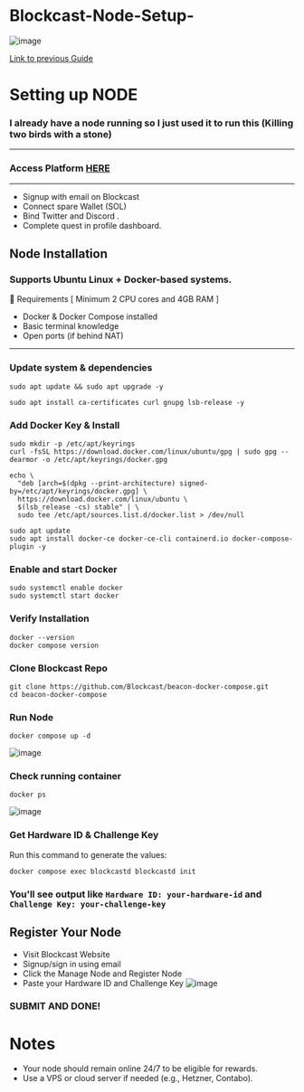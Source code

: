 # Blockcast-Node-Setup-
![image](https://github.com/user-attachments/assets/e788870e-63da-4de0-bd49-df3e90125b13)

[Link to previous Guide](https://x.com/mztacat/status/1846572188574302374?t=G0_H-g6WTnSn2NMIDehTYw&s=19)

# Setting up NODE 
### I already have a node running so I just used it to run this (Killing two birds with a stone) 

------
### Access Platform [HERE](https://app.blockcast.network?referral-code=c8uIyh)
-------
 * Signup with email on Blockcast
 * Connect spare Wallet (SOL)
 * Bind  Twitter and Discord .
 * Complete  quest in profile dashboard.


## Node Installation 
### Supports Ubuntu Linux + Docker-based systems.

🔧 Requirements [ Minimum 2 CPU cores and 4GB RAM ] 
+ Docker & Docker Compose installed
+ Basic terminal knowledge
+ Open ports (if behind NAT) 
-------

### Update system & dependencies 
```
sudo apt update && sudo apt upgrade -y
```

```
sudo apt install ca-certificates curl gnupg lsb-release -y
```

### Add Docker Key & Install 
```
sudo mkdir -p /etc/apt/keyrings
curl -fsSL https://download.docker.com/linux/ubuntu/gpg | sudo gpg --dearmor -o /etc/apt/keyrings/docker.gpg

```

```
echo \
  "deb [arch=$(dpkg --print-architecture) signed-by=/etc/apt/keyrings/docker.gpg] \
  https://download.docker.com/linux/ubuntu \
  $(lsb_release -cs) stable" | \
  sudo tee /etc/apt/sources.list.d/docker.list > /dev/null
```

```
sudo apt update
sudo apt install docker-ce docker-ce-cli containerd.io docker-compose-plugin -y
```

### Enable and start Docker 
```
sudo systemctl enable docker
sudo systemctl start docker
```


### Verify Installation
```
docker --version
docker compose version
```

### Clone Blockcast Repo 
```
git clone https://github.com/Blockcast/beacon-docker-compose.git
cd beacon-docker-compose
```

### Run Node 
```
docker compose up -d
```
![image](https://github.com/user-attachments/assets/484f3a4a-73fb-4fd5-ac65-205738039ce5)


### Check running container 
```
docker ps
```
![image](https://github.com/user-attachments/assets/4ef4d547-5ab2-41d2-8876-1b0da80b4e7b)


### Get Hardware ID & Challenge Key
Run this command to generate the values:
```
docker compose exec blockcastd blockcastd init
```

### You'll see output like `Hardware ID: your-hardware-id` and `Challenge Key: your-challenge-key`


## Register Your Node
* Visit Blockcast Website
* Signup/sign in using email
* Click the Manage Node and Register Node
* Paste your Hardware ID and Challenge Key
![image](https://github.com/user-attachments/assets/6199c816-d925-414b-b86f-a5a9f3c1c8dd)

### SUBMIT AND DONE! 

# Notes
	
 + Your node should remain online 24/7 to be eligible for rewards.
 + Use a VPS or cloud server if needed (e.g., Hetzner, Contabo).




